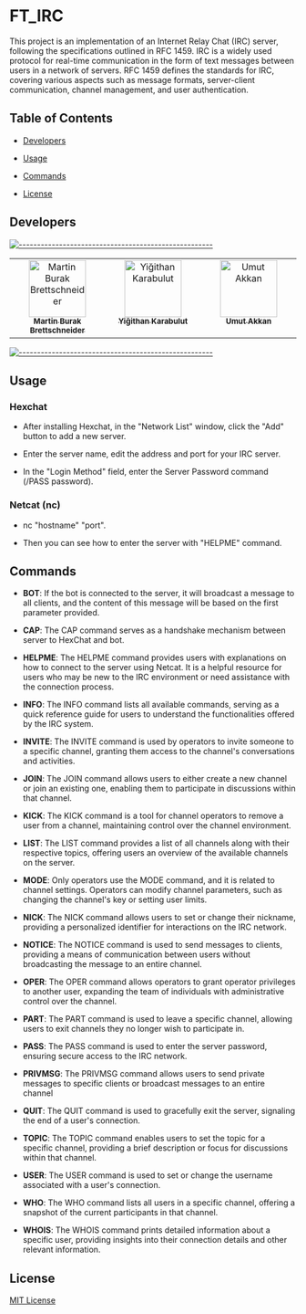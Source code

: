 #  FT_IRC

This project is an implementation of an Internet Relay Chat (IRC) server, following the specifications outlined in RFC 1459. IRC is a widely used protocol for real-time communication in the form of text messages between users in a network of servers. RFC 1459 defines the standards for IRC, covering various aspects such as message formats, server-client communication, channel management, and user authentication.

##  Table of Contents

-  [Developers](#developers)

-  [Usage](#usage)

-  [Commands](#commands)

-  [License](#license)

## Developers

[![-----------------------------------------------------](
https://raw.githubusercontent.com/andreasbm/readme/master/assets/lines/aqua.png)](https://github.com/mbrettsc)

<table>
  <tbody>
    <tr>
      <td  align="center"  valign="top"  width="20%"><a  href="https://github.com/mbrettsc"><img  src="https://avatars.githubusercontent.com/u/99292553?v=4"  width="100px;"  alt="Martin Burak Brettschneider"/><br  /><sub><b>Martin Burak Brettschneider</b></sub></a><br  /></td>
      <td  align="center"  valign="top"  width="20%"><a  href="https://github.com/yigithankarabulut"><img  src="https://avatars.githubusercontent.com/u/120645917?v=4"  width="100px;"  alt="Yiğithan Karabulut"/><br  /><sub><b>Yiğithan Karabulut</b></sub></a><br  /></td>
      <td  align="center"  valign="top"  width="20%"><a  href="https://github.com/umuttakkan"><img  src="https://avatars.githubusercontent.com/u/91291348?v=4"  width="100px;"  alt="Umut Akkan"/><br  /><sub><b>Umut Akkan</b></sub></a><br  /></td>
</td>
    </tr>
  </table>
</tbody>
   
[![-----------------------------------------------------](
https://raw.githubusercontent.com/andreasbm/readme/master/assets/lines/aqua.png)](https://github.com/mbrettsc)

## Usage

###  Hexchat

-  After installing Hexchat, in the "Network List" window, click the "Add" button to add a new server.

-  Enter the server name, edit the address and port for your IRC server.

-  In the "Login Method" field, enter the Server Password command (/PASS password).

###  Netcat (nc)

-  nc "hostname" "port".

-  Then you can see how to enter the server with "HELPME" command.  

##  Commands

-  **BOT**: If the bot is connected to the server, it will broadcast a message to all clients, and the content of this message will be based on the first parameter provided.

-  **CAP**: The CAP command serves as a handshake mechanism between server to HexChat and bot.

-  **HELPME**: The HELPME command provides users with explanations on how to connect to the server using Netcat. It is a helpful resource for users who may be new to the IRC environment or need assistance with the connection process.

-  **INFO**: The INFO command lists all available commands, serving as a quick reference guide for users to understand the functionalities offered by the IRC system.

-  **INVITE**: The INVITE command is used by operators to invite someone to a specific channel, granting them access to the channel's conversations and activities.

-  **JOIN**: The JOIN command allows users to either create a new channel or join an existing one, enabling them to participate in discussions within that channel.

-  **KICK**: The KICK command is a tool for channel operators to remove a user from a channel, maintaining control over the channel environment.

-  **LIST**: The LIST command provides a list of all channels along with their respective topics, offering users an overview of the available channels on the server.

-  **MODE**: Only operators use the MODE command, and it is related to channel settings. Operators can modify channel parameters, such as changing the channel's key or setting user limits.

-  **NICK**: The NICK command allows users to set or change their nickname, providing a personalized identifier for interactions on the IRC network.

-  **NOTICE**: The NOTICE command is used to send messages to clients, providing a means of communication between users without broadcasting the message to an entire channel.

-  **OPER**: The OPER command allows operators to grant operator privileges to another user, expanding the team of individuals with administrative control over the channel.

-  **PART**: The PART command is used to leave a specific channel, allowing users to exit channels they no longer wish to participate in.

-  **PASS**: The PASS command is used to enter the server password, ensuring secure access to the IRC network.

-  **PRIVMSG**: The PRIVMSG command allows users to send private messages to specific clients or broadcast messages to an entire channel

-  **QUIT**: The QUIT command is used to gracefully exit the server, signaling the end of a user's connection.

-  **TOPIC**: The TOPIC command enables users to set the topic for a specific channel, providing a brief description or focus for discussions within that channel.

-  **USER**: The USER command is used to set or change the username associated with a user's connection.

-  **WHO**: The WHO command lists all users in a specific channel, offering a snapshot of the current participants in that channel.

-  **WHOIS**: The WHOIS command prints detailed information about a specific user, providing insights into their connection details and other relevant information. 

##  License

[MIT License](LICENSE)
